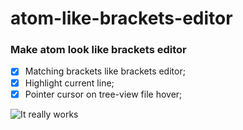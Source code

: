 # atom-like-brackets-editor
### Make atom look like brackets editor

 - [x] Matching brackets like brackets editor;
 - [x] Highlight current line;
 - [x] Pointer cursor on tree-view file hover;

![It really works](http://i.giphy.com/l2R03kPcara9h9yfK.gif)
